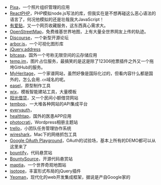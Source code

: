 ---
---

* [Pixa](http://www.pixa-app.com/)，一个照片组织管理的应用
* [ReactPHP](http://reactphp.org/)，PHP模拟node.js写法的库，但我实在是不想再碰这么恶心语法的语言了，何况他模拟的还是壮哉我大JavaScript！
* [有爱贴](https://www.youaitie.net/)，又一个网页收藏服务，这东西真心需求大。
* [OpenStreetMap](http://www.openstreetmap.org/)，免费维基世界地图，上有大量全世界网友上传的轨迹。
* [Discourse](http://www.discourse.org/)，一个新型开源论坛
* [arbor.js](http://arborjs.org/)，一个可视化图形库
* [jQuery.address](http://www.asual.com/jquery/address/)
* [bitcasa](http://bitcasa.com/)，国外一个号称无限空间的云存储应用
* [temp.im](http://temp.im)，图片占位服务，最搞笑的是这是除了12306抢票插件之外又一个拖垮GitHub的服务。
* [MyHeritage](http://www.myheritage.cn/)，一个家谱网站，虽然好像是国际化过的，但看内容什么都是国外的，怎么会用`.cn`域名的呢。
* [easel](https://www.easel.io/)，原型制作工具
* [wix](http://www.wix.com/)，模板智能建站工具，大量模板
* [阳光借贷](http://www.ygjiedai.com/)，又一个民间小额借贷网站
* [temboo](https://www.temboo.com/)，一大堆各种网站的API集成平台
* [everyauth](http://everyauth.com/)，
* [healthtap](https://www.healthtap.com/)，国外的医患APP应用
* [photocrati](http://www.photocrati.com/)，Wordpress相册主题站
* [trello](https://trello.com/)，小团队任务管理协作系统
* [wireshark](http://www.wireshark.org/)，Mac下的网络抓包工具
* [Google OAuth Playground](https://developers.google.com/oauthplayground/)，OAuth的试验场，基本上所有的DEMO都可以从这里来了
* [bountify](https://bountify.co/)，代码悬赏站
* [BountySource](https://www.bountysource.com/)，开源代码悬赏站
* [maptia](http://www.maptia.com/)，一个世界奇观地图站
* [isotope](http://isotope.metafizzy.co/)，丰富形式布局的jQuery插件
* [Yeoman](http://yeoman.io/)，现代化的web开发集成框架，据说是产自Google家的
